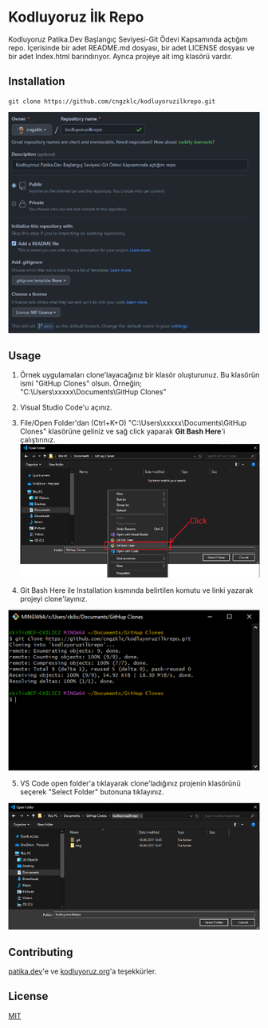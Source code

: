 # Kodluyoruz İlk Repo

Kodluyoruz Patika.Dev Başlangıç Seviyesi-Git Ödevi Kapsamında açtığım repo. İçerisinde bir adet README.md dosyası, bir adet LICENSE dosyası ve bir adet Index.html barındırıyor. Ayrıca projeye ait img klasörü vardır.

## Installation

`git clone https://github.com/cngzklc/kodluyoruzilkrepo.git`

![](https://github.com/cngzklc/kodluyoruzilkrepo/blob/main/img/kodluyoruz.PNG?raw=true)


 ## Usage

 1. Örnek uygulamaları clone'layacağınız bir klasör oluşturunuz. Bu klasörün ismi "GitHup Clones" olsun.
    Örneğin; "C:\Users\xxxxx\Documents\GitHup Clones"
 2. Visual Studio Code'u açınız.
 3. File/Open Folder'dan (Ctrl+K+O) "C:\Users\xxxxx\Documents\GitHup Clones"  klasörüne geliniz ve sağ click yaparak **Git Bash Here**'i çalıştırınız.
 ![](https://github.com/cngzklc/Patika.Dev-Project1-GitKomutlari/raw/master-ck/img/GitBashHere_Run.png)

 4.  Git Bash Here ile Installation kısmında belirtilen komutu ve linki yazarak projeyi clone'layınız.

![](https://github.com/cngzklc/kodluyoruzilkrepo/blob/main/img/GitBashHere_CloneRepo.png?raw=true)

 5. VS Code open folder'a tıklayarak clone'ladığınız projenin klasörünü seçerek "Select Folder" butonuna tıklayınız.

 ![](https://github.com/cngzklc/kodluyoruzilkrepo/blob/main/img/VS%20Code_OpenFolder.png?raw=true)

## Contributing
[patika.dev](https://www.patika.dev/)'e ve [kodluyoruz.org](https://www.kodluyoruz.org/)'a teşekkürler.

## License

[MIT](LICENSE)
